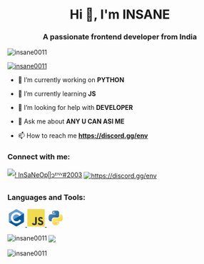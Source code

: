<h1 align="center">Hi 👋, I'm INSANE</h1>
<h3 align="center">A passionate frontend developer from India</h3>

<p align="left"> <img src="https://komarev.com/ghpvc/?username=insane0011&label=Profile%20views&color=0e75b6&style=flat" alt="insane0011" /> </p>

<p align="left"> <a href="https://github.com/ryo-ma/github-profile-trophy"><img src="https://github-profile-trophy.vercel.app/?username=insane0011" alt="insane0011" /></a> </p>

- 🔭 I’m currently working on **PYTHON**

- 🌱 I’m currently learning **JS**

- 🤝 I’m looking for help with **DEVELOPER**

- 💬 Ask me about **ANY U CAN ASl ME**

- 📫 How to reach me **https://discord.gg/env**

<h3 align="left">Connect with me:</h3>
<p align="left">
<a href="https://dev.to/insane_xd" target="blank"><img align="center" src="https://cdn.jsdelivr.net/npm/simple-icons@3.0.1/icons/dev-dot-to.svg" alt="! InSaNeOpᥫ᭡ᴱᴺⱽ#2003" height="30" width="40" /></a>
<a href="https://discord.gg/https://discord.gg/env" target="blank"><img align="center" src="https://raw.githubusercontent.com/rahuldkjain/github-profile-readme-generator/master/src/images/icons/Social/discord.svg" alt="https://discord.gg/env" height="30" width="40" /></a>
</p>

<h3 align="left">Languages and Tools:</h3>
<p align="left"> <a href="https://www.cprogramming.com/" target="_blank"> <img src="https://raw.githubusercontent.com/devicons/devicon/master/icons/c/c-original.svg" alt="c" width="40" height="40"/> </a> <a href="https://developer.mozilla.org/en-US/docs/Web/JavaScript" target="_blank"> <img src="https://raw.githubusercontent.com/devicons/devicon/master/icons/javascript/javascript-original.svg" alt="javascript" width="40" height="40"/> </a> <a href="https://www.python.org" target="_blank"> <img src="https://raw.githubusercontent.com/devicons/devicon/master/icons/python/python-original.svg" alt="python" width="40" height="40"/> </a> </p>

<p><img align="left" src="https://github-readme-stats.vercel.app/api/top-langs?username=insane0011&show_icons=true&locale=en&layout=compact" alt="insane0011" /></p>

<p>&nbsp;<img align="center" src="https://github-readme-stats.vercel.app/api?username=insane0011&&show_icons=true&title_color=ffffff&icon_color=bb2acf&text_color=daf7dc&bg_color=151515" /></p>

<p><img align="center" src="https://github-readme-streak-stats.herokuapp.com/?user=insane0011&" alt="insane0011" /></p>
